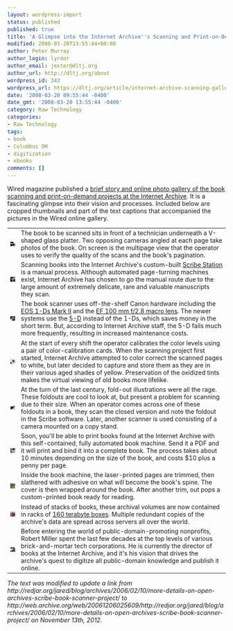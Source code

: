 ```yaml
---
layout: wordpress-import
status: published
published: true
title: 'A Glimpse into the Internet Archive''s Scanning and Print-on-Demand Operations'
modified: 2008-03-20T13:55:44+00:00
author: Peter Murray
author_login: lyrdor
author_email: jester@dltj.org
author_url: http://dltj.org/about
wordpress_id: 343
wordpress_url: https://dltj.org/article/internet-archive-scanning-gallery/
date: '2008-03-20 09:55:44 -0400'
date_gmt: '2008-03-20 13:55:44 -0400'
category: Raw Technology
categories:
- Raw Technology
tags:
- book
- Columbus OH
- digitization
- ebooks
comments: []
---
```

<p>Wired magazine published a <a href="http://web.archive.org/web/20080327082919/http://www.wired.com/entertainment/theweb/multimedia/2008/03/gallery_internet_archive" title="The Internet Archive Keeps Book-Scanning Free">brief story and online photo gallery of the book scanning and print-on-demand projects at the Internet Archive</a>.  It is a fascinating glimpse into their vision and processes.  Included below are cropped thumbnails and part of the text captions that accompanied the pictures in the Wired online gallery.</p>
<table>
<tr>
<td><a href="http://web.archive.org/web/20080327082919/http://www.wired.com/entertainment/theweb/multimedia/2008/03/gallery_internet_archive?slide=1&amp;slideView=2" title="The Internet Archive Keeps Book-Scanning Free"><img src="/wp-content/uploads/2008/03/01_internet_archive_46_t.jpg" alt=""/></a></td>
<td>The book to be scanned sits in front of a technician underneath a V-shaped glass platter. Two opposing cameras angled at each page take photos of the book. On screen is the multipage view that the operator uses to verify the quality of the scans and the book's pagination.</td>
</tr>
<tr>
<td><a href="http://web.archive.org/web/20080327082919/http://www.wired.com/entertainment/theweb/multimedia/2008/03/gallery_internet_archive?slide=2&amp;slideView=2" title="The Internet Archive Keeps Book-Scanning Free"><img src="/wp-content/uploads/2008/03/02_comp2_t.jpg" alt=""/></a></td>
<td>Scanning books into the Internet Archive's custom-built <a href="http://web.archive.org/web/20061206025609/http://redjar.org/jared/blog/archives/2006/02/10/more-details-on-open-archives-scribe-book-scanner-project/" title="the future is yesterday  &raquo; More details on Internet Archive&#8217;s Scribe Book Scanner Project">Scribe Station</a> is a manual process. Although automated page-turning machines exist, Internet Archive has chosen to go the manual route due to the large amount of extremely delicate, rare and valuable manuscripts they scan.</td>
</tr>
<tr>
<td><a href="http://web.archive.org/web/20080327082919/http://www.wired.com/entertainment/theweb/multimedia/2008/03/gallery_internet_archive?slide=3&amp;slideView=2" title="The Internet Archive Keeps Book-Scanning Free"><img src="/wp-content/uploads/2008/03/03_internet_archive_52_t.jpg" alt=""/></a></td>
<td>The book scanner uses off-the-shelf Canon hardware including the <a href="http://www.usa.canon.com/consumer/controller?act=ModelInfoAct&amp;fcategoryid=139&amp;modelid=10598" title="Canon Consumer Products">EOS 1-Ds Mark II</a> and the <a href="http://www.usa.canon.com/consumer/controller?act=ModelInfoAct&amp;fcategoryid=155&amp;modelid=7400" title="Canon Consumer Products">EF 100 mm f/2.8 macro lens</a>. The newer systems use the <a href="http://www.usa.canon.com/consumer/controller?act=ModelInfoAct&amp;fcategoryid=139&amp;modelid=11933" title="Canon Consumer Products">5-D</a> instead of the 1-Ds, which saves money in the short term. But, according to Internet Archive staff, the 5-D fails much more frequently, resulting in increased maintenance costs.</td>
</tr>
<tr>
<td><a href="http://web.archive.org/web/20080327082919/http://www.wired.com/entertainment/theweb/multimedia/2008/03/gallery_internet_archive?slide=4&amp;slideView=2" title="The Internet Archive Keeps Book-Scanning Free"><img src="/wp-content/uploads/2008/03/04_internet_archive_50_t.jpg" alt=""/></a></td>
<td>At the start of every shift the operator calibrates the color levels using a pair of color-calibration cards. When the scanning project first started, Internet Archive attempted to color correct the scanned pages to white, but later decided to capture and store them as they are in their various aged shades of yellow. Preservation of the oxidized tints makes the virtual viewing of old books more lifelike.</td>
</tr>
<tr>
<td><a href="http://web.archive.org/web/20080327082919/http://www.wired.com/entertainment/theweb/multimedia/2008/03/gallery_internet_archive?slide=5&amp;slideView=2" title="The Internet Archive Keeps Book-Scanning Free"><img src="/wp-content/uploads/2008/03/05_comp5_t.jpg" alt=""/></a></td>
<td>At the turn of the last century, fold-out illustrations were all the rage. These foldouts are cool to look at, but present a problem for scanning due to their size. When an operator comes across one of these foldouts in a book, they scan the closed version and note the foldout in the Scribe software. Later, another scanner is used consisting of a camera mounted on a copy stand.</td>
</tr>
<tr>
<td><a href="http://web.archive.org/web/20080327082919/http://www.wired.com/entertainment/theweb/multimedia/2008/03/gallery_internet_archive?slide=6&amp;slideView=2" title="The Internet Archive Keeps Book-Scanning Free"><img src="/wp-content/uploads/2008/03/06_internet_archive_14_t.jpg" alt=""/></a></td>
<td>Soon, you'll be able to print books found at the Internet Archive with this self-contained, fully automated book machine. Send it a PDF and it will print and bind it into a complete book. The process takes about 10 minutes depending on the size of the book, and costs $10 plus a penny per page.</td>
</tr>
<tr>
<td><a href="http://web.archive.org/web/20080327082919/http://www.wired.com/entertainment/theweb/multimedia/2008/03/gallery_internet_archive?slide=7&amp;slideView=2" title="The Internet Archive Keeps Book-Scanning Free"><img src="/wp-content/uploads/2008/03/07_comp3_t.jpg" alt=""/></a></td>
<td>Inside the book machine, the laser-printed pages are trimmed, then slathered with adhesive on what will become the book's spine. The cover is then wrapped around the book. After another trim, out pops a custom-printed book ready for reading.</td>
</tr>
<tr>
<td><a href="http://web.archive.org/web/20080327082919/http://www.wired.com/entertainment/theweb/multimedia/2008/03/gallery_internet_archive?slide=8&amp;slideView=2" title="The Internet Archive Keeps Book-Scanning Free"><img src="/wp-content/uploads/2008/03/08_comp1_t.jpg" alt=""/></a></td>
<td>Instead of stacks of books, these archival volumes are now contained in racks of <a href="http://web.archive.org/web/20100528151931/http://www.capricorn-tech.com:80/tbseries.php" title="http://www.capricorn-tech.com/tbseries.php">160 terabyte boxes</a>. Multiple redundant copies of the archive's data are spread across servers all over the world.</td>
</tr>
<tr>
<td><a href="http://web.archive.org/web/20080327082919/http://www.wired.com/entertainment/theweb/multimedia/2008/03/gallery_internet_archive?slide=9&amp;slideView=2" title="The Internet Archive Keeps Book-Scanning Free"><img src="/wp-content/uploads/2008/03/09_internet_archive_55_t.jpg" alt=""/></a></td>
<td>Before entering the world of public-domain-promoting nonprofits, Robert Miller spent the last few decades at the top levels of various brick-and-mortar tech corporations. He is currently the director of books at the Internet Archive, and it's his vision that drives the archive's quest to digitize all public-domain knowledge and publish it online.</td>
</tr>
</table>
<p style="padding:0;margin:0;font-style:italic;">The text was modified to update a link from http://redjar.org/jared/blog/archives/2006/02/10/more-details-on-open-archives-scribe-book-scanner-project/ to http://web.archive.org/web/20061206025609/http://redjar.org/jared/blog/archives/2006/02/10/more-details-on-open-archives-scribe-book-scanner-project/ on November 13th, 2012.</p>
